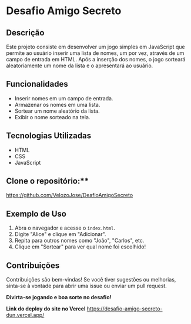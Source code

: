 # Desafio Amigo Secreto

## Descrição

Este projeto consiste em desenvolver um jogo simples em JavaScript que permite ao usuário inserir uma lista de nomes, um por vez, através de um campo de entrada em HTML. Após a inserção dos nomes, o jogo sorteará aleatoriamente um nome da lista e o apresentará ao usuário.

## Funcionalidades

- Inserir nomes em um campo de entrada.
- Armazenar os nomes em uma lista.
- Sortear um nome aleatório da lista.
- Exibir o nome sorteado na tela.

## Tecnologias Utilizadas

- HTML
- CSS
- JavaScript

## Clone o repositório:**
   https://github.com/VelozoJose/DeafioAmigoSecreto

## Exemplo de Uso

1. Abra o navegador e acesse o `index.html`.
2. Digite "Alice" e clique em "Adicionar".
3. Repita para outros nomes como "João", "Carlos", etc.
4. Clique em "Sortear" para ver qual nome foi escolhido!

## Contribuições

Contribuições são bem-vindas! Se você tiver sugestões ou melhorias, sinta-se à vontade para abrir uma issue ou enviar um pull request.

**Divirta-se jogando e boa sorte no desafio!**

**Link do deploy do site no Vercel**
https://desafio-amigo-secreto-dun.vercel.app/

